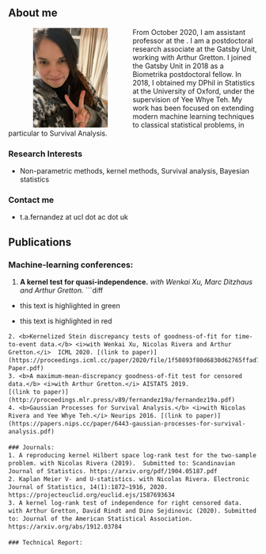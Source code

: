 
## About me

<img src="https://raw.githubusercontent.com/TamaraFA/TamaraFA.github.io/master/Tam.jpg" width="30%" height="30%" align="left" hspace="50"/>

From October 2020, I am assistant professor at the . I am a postdoctoral research associate at the Gatsby Unit, working with Arthur Gretton. I joined the Gatsby Unit in 2018 as a Biometrika postdoctoral fellow. In 2018, I obtained my DPhil in Statistics at the University of Oxford, under the supervision of Yee Whye Teh. My work has been focused on extending modern machine learning techniques to classical statistical problems, in particular to Survival Analysis. 

### Research Interests
- Non-parametric methods, kernel methods, Survival analysis, Bayesian statistics

### Contact me
-  t.a.fernandez at ucl dot ac dot uk

## Publications

### Machine-learning conferences:
1. <b>A kernel test for quasi-independence.</b> <i>with Wenkai Xu, Marc Ditzhaus and Arthur Gretton.</i>  ```diff
+ this text is highlighted in green
- this text is highlighted in red
```
2. <b>Kernelized Stein discrepancy tests of goodness-of-fit for time-to-event data.</b> <i>with Wenkai Xu, Nicolas Rivera and Arthur Gretton.</i>  ICML 2020. [(link to paper)](https://proceedings.icml.cc/paper/2020/file/1f50893f80d6830d62765ffad7721742-Paper.pdf)
3. <b>A maximum-mean-discrepancy goodness-of-fit test for censored data.</b> <i>with Arthur Gretton.</i> AISTATS 2019.
[(link to paper)](http://proceedings.mlr.press/v89/fernandez19a/fernandez19a.pdf)
4. <b>Gaussian Processes for Survival Analysis.</b> <i>with Nicolas Rivera and Yee Whye Teh.</i> Neurips 2016. [(link to paper)](https://papers.nips.cc/paper/6443-gaussian-processes-for-survival-analysis.pdf)

### Journals:
1. A reproducing kernel Hilbert space log-rank test for the two-sample problem. with Nicolas Rivera (2019).  Submitted to: Scandinavian Journal of Statistics. https://arxiv.org/pdf/1904.05187.pdf
2. Kaplan Meier V- and U-statistics. with Nicolas Rivera. Electronic Journal of Statistics, 14(1):1872–1916, 2020. https://projecteuclid.org/euclid.ejs/1587693634
3. A kernel log-rank test of independence for right censored data. with Arthur Gretton, David Rindt and Dino Sejdinovic (2020). Submitted to: Journal of the American Statistical Association. https://arxiv.org/abs/1912.03784

### Technical Report:
